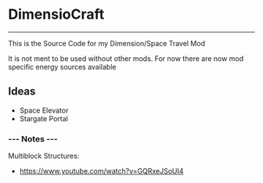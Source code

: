 # DimensioCraft
---
This is the Source Code for my Dimension/Space Travel Mod

It is not ment to be used without other mods. For now there are now mod specific energy sources available


## Ideas
 - Space Elevator
 - Stargate Portal


### --- Notes ---
 
Multiblock Structures:
- https://www.youtube.com/watch?v=GQRxeJSoUI4
